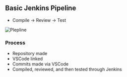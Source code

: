 ## Basic Jenkins Pipeline
  - Compile -> Review -> Test
  
![PIepline](https://user-images.githubusercontent.com/75050777/151644435-2940006b-ec59-44f6-9eb1-a6190d8f94c8.png)

### Process
- Repository made
- VSCode linked
- Commits made via VSCode
- Compiled, reviewed, and then tested through Jenkins
